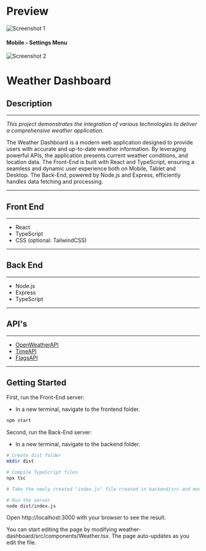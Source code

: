 # Preview
![Screenshot 1](https://i.imgur.com/X3ZVWjo.png) 


#### Mobile - Settings Menu
![Screenshot 2](https://i.imgur.com/F7JSiDp.png)

# Weather Dashboard

## Description
***
*This project demonstrates the integration of various technologies to deliver a comprehensive weather application.*

The Weather Dashboard is a modern web application designed to provide users with accurate and up-to-date weather information. By leveraging powerful APIs, the application presents current weather conditions, and location data. The Front-End is built with React and TypeScript, ensuring a seamless and dynamic user experience both on Mobile, Tablet and Desktop. The Back-End, powered by Node.js and Express, efficiently handles data fetching and processing. 
***

## Front End
***
- React
- TypeScript
- CSS (optional: TailwindCSS)
***

## Back End
***
- Node.js
- Express
- TypeScript
***

## API's
***
- [OpenWeatherAPI](https://openweathermap.org/api)
- [TimeAPI](https://timeapi.io/swagger/index.html)
- [FlagsAPI](https://flagsapi.com/)
***

## Getting Started

First, run the Front-End server:

* In a new terminal, navigate to the frontend folder.
```bash
npm start
```

Second, run the Back-End server:

* In a new terminal, navigate to the backend folder.

```bash
# Create dist folder
mkdir dist

# Compile TypeScript files
npx tsc

# Take the newly created "index.js" file created in backend/src and move it to the "dist" folder we created in the backend root folder.

# Run the server
node dist/index.js
```

Open http://localhost:3000 with your browser to see the result.

You can start editing the page by modifying weather-dashboard/src/components/Weather.tsx. The page auto-updates as you edit the file.
